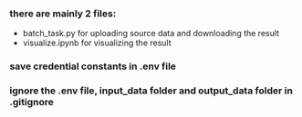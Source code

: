 ### there are mainly 2 files:

- batch_task.py for uploading source data and downloading the result
- visualize.ipynb for visualizing the result

### save credential constants in .env file

### ignore the .env file, input_data folder and output_data folder in .gitignore